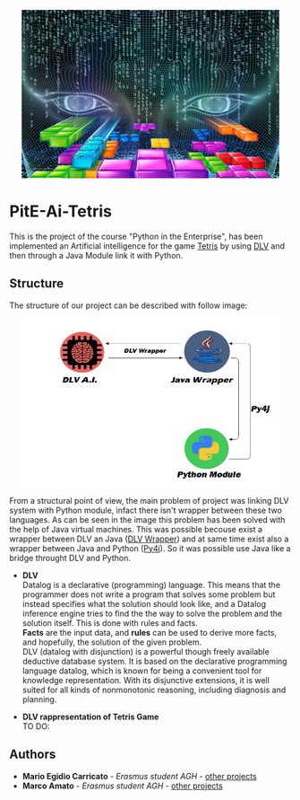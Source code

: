 <p align="center">
  <img width="460" height="300" src="https://github.com/Mario181091/Mario_content/blob/master/bg.png">
</p>

# PitE-Ai-Tetris


This is the project of the course "Python in the Enterprise", has been implemented an Artificial intelligence for the game [Tetris](https://en.wikipedia.org/wiki/Tetris) by using [DLV](https://en.wikipedia.org/wiki/DLV) and then through a Java Module link it with Python.

## Structure 
The structure of our project can be described with follow image:

<p align="center">
  <img width="460" height="300" src="https://raw.githubusercontent.com/Mario181091/Mario_content/master/structure_project.png">
</p>

From a structural point of view, the main problem of project was linking DLV system with Python module, infact there isn't wrapper between these two languages. 
As can be seen in the image this problem has been solved with the help of Java virtual machines. This was possible becouse exist a wrapper between DLV an Java ([DLV Wrapper](http://www.dlvsystem.com/dlvwrapper/)) and at same time exist also a wrapper between Java and Python ([Py4j](https://www.py4j.org/install.html#install-instructions)). So it was possible use Java like a bridge throught DLV and Python.       

* **DLV** <br />
Datalog is a declarative (programming) language. This means that the programmer does not write a program that solves some problem but instead specifies what the solution should look like, and a Datalog inference engine tries to find the the way to solve the problem and the solution itself. This is done with rules and facts.<br />  **Facts** are the input data, and **rules** can be used to derive more facts, and hopefully, the solution of the given problem.<br /> 
DLV (datalog with disjunction) is a powerful though freely available deductive database system. It is based on the declarative programming language datalog, which is known for being a convenient tool for knowledge representation. With its disjunctive extensions, it is well suited for all kinds of nonmonotonic reasoning, including diagnosis and planning.

* **DLV rappresentation of Tetris Game** <br />
TO DO:




  
## Authors

* **Mario Egidio Carricato** - *Erasmus student AGH* - [other projects](https://github.com/mario181091)
* **Marco Amato** - *Erasmus student AGH* - [other projects](https://github.com/mark91m12)

